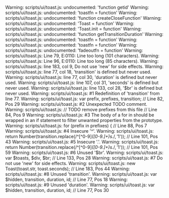 Warning: scripts/ui/toast.js: undocumented: 'function getid'
Warning: scripts/ui/toast.js: undocumented: 'toastfn = function'
Warning: scripts/ui/toast.js: undocumented: 'function createCloseFunction'
Warning: scripts/ui/toast.js: undocumented: 'Toast = function'
Warning: scripts/ui/toast.js: undocumented: 'Toast.init = function'
Warning: scripts/ui/toast.js: undocumented: 'function getTransitionDuration'
Warning: scripts/ui/toast.js: undocumented: 'toastfn = function'
Warning: scripts/ui/toast.js: undocumented: 'toastfn = function'
Warning: scripts/ui/toast.js: undocumented: 'fadeoutfn = function'
Warning: scripts/ui/toast.js: Line 79, E:0110: Line too long (101 characters).
Warning: scripts/ui/toast.js: Line 96, E:0110: Line too long (85 characters).
Warning: scripts/ui/toast.js: line 183, col 9, Do not use 'new' for side effects.
Warning: scripts/ui/toast.js: line 77, col 18, 'transition' is defined but never used.
Warning: scripts/ui/toast.js: line 77, col 30, 'duration' is defined but never used.
Warning: scripts/ui/toast.js: line 107, col 31, 'seconds' is defined but never used.
Warning: scripts/ui/toast.js: line 133, col 28, '$br' is defined but never used.
Warning: scripts/ui/toast.js:  #1 Redefinition of 'transition' from line 77.
Warning: scripts/ui/toast.js:     var prefix, prefixes, transition; // Line 82, Pos 29
Warning: scripts/ui/toast.js:  #2 Unexpected TODO comment.
Warning: scripts/ui/toast.js:     // TODO remove prefixes from this file // Line 84, Pos 9
Warning: scripts/ui/toast.js:  #3 The body of a for in should be wrapped in an if statement to filter unwanted properties from the prototype.
Warning: scripts/ui/toast.js:     for (prefix in prefixes) { // Line 88, Pos 7
Warning: scripts/ui/toast.js:  #4 Insecure '^'.
Warning: scripts/ui/toast.js:     return Number(transition.replace(/^[^0-9]*([0-9.]+)s.*$/, '$1')); // Line 101, Pos 43
Warning: scripts/ui/toast.js:  #5 Insecure '.'.
Warning: scripts/ui/toast.js:     return Number(transition.replace(/^[^0-9]*([0-9.]+)s.*$/, '$1')); // Line 101, Pos 59
Warning: scripts/ui/toast.js:  #6 Unused '$br'.
Warning: scripts/ui/toast.js:     var $toasts, $div, $br; // Line 133, Pos 28
Warning: scripts/ui/toast.js:  #7 Do not use 'new' for side effects.
Warning: scripts/ui/toast.js:     new Toast(toast.str, toast.seconds); // Line 183, Pos 44
Warning: scripts/ui/toast.js:  #8 Unused 'transition'.
Warning: scripts/ui/toast.js:     var $hidden, transition, duration, id; // Line 77, Pos 18
Warning: scripts/ui/toast.js:  #9 Unused 'duration'.
Warning: scripts/ui/toast.js:     var $hidden, transition, duration, id; // Line 77, Pos 30
